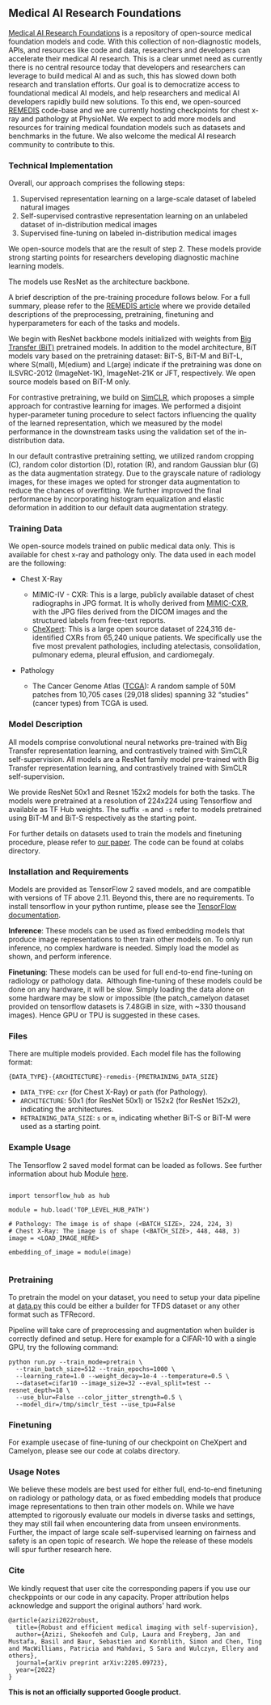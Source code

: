 
## Medical AI Research Foundations

[Medical AI Research Foundations](https://doi.org/10.13026/psq3-vj24) is a repository of open-source medical foundation models and code. With this collection of non-diagnostic models, APIs, and resources like code and data, researchers and developers can accelerate their medical AI research. This is a clear unmet need as currently there is no central resource today that developers and researchers can leverage to build medical AI and as such, this has slowed down both research and translation efforts. Our goal is to democratize access to foundational medical AI models, and help researchers and medical AI developers rapidly build new solutions. To this end, we open-sourced [REMEDIS](https://arxiv.org/pdf/2205.09723.pdf) code-base and we are currently hosting checkpoints for chest x-ray and pathology at PhysioNet. We expect to add more models and resources for training medical foundation models such as datasets and benchmarks in the future. We also welcome the medical AI research community to contribute to this.



###   **Technical Implementation**

Overall, our approach comprises the following steps:

1. Supervised representation learning on a large-scale dataset of labeled natural images
2. Self-supervised contrastive representation learning on an unlabeled dataset of in-distribution medical images
3. Supervised fine-tuning on labeled in-distribution medical images

We open-source models that are the result of step 2. These models provide strong starting points for researchers developing diagnostic machine learning models.

The models use ResNet as the architecture backbone.

A brief description of the pre-training procedure follows below. For a full summary, please refer to the [REMEDIS article](https://arxiv.org/pdf/2205.09723.pdf) where we provide detailed descriptions of the preprocessing, pretraining, finetuning and hyperparameters for each of the tasks and models.

We begin with ResNet backbone models initialized with weights from [Big Transfer (BiT)](https://github.com/google-research/big_transfer) pretrained models. In addition to the model architecture, BiT models vary based on the pretraining dataset: BiT-S, BiT-M and BiT-L, where S(mall), M(edium) and L(arge) indicate if the pretraining was done on ILSVRC-2012 (ImageNet-1K), ImageNet-21K or JFT, respectively. We open source models based on BiT-M only.

For contrastive pretraining, we build on [SimCLR](https://github.com/google-research/simclr), which proposes a simple approach for contrastive learning for images. We performed a disjoint hyper-parameter tuning procedure to select factors influencing the quality of the learned representation, which we measured by the model performance in the downstream tasks using the validation set of the in-distribution data.

In our default contrastive pretraining setting, we utilized random cropping (C), random color distortion (D), rotation (R), and random Gaussian blur (G) as the data augmentation strategy. Due to the grayscale nature of radiology images, for these images we opted for stronger data augmentation to reduce the chances of overfitting. We further improved the final performance by incorporating histogram equalization and elastic deformation  in addition to our default data augmentation strategy.

### **Training Data**
We open-source models trained on public medical data only. This is available for chest x-ray and pathology only. The data used in each model are the following:

- Chest X-Ray
  - MIMIC-IV - CXR: This is a large, publicly available dataset of chest radiographs in JPG format. It is wholly derived from [MIMIC-CXR](https://physionet.org/content/mimic-cxr-jpg/2.0.0/), with the JPG files derived from the DICOM images and the structured labels from free-text reports.
  - [CheXpert](https://stanfordmlgroup.github.io/competitions/chexpert/): This is a large open source dataset of 224,316 de-identified CXRs from 65,240 unique patients. We specifically use the five most prevalent pathologies, including atelectasis, consolidation, pulmonary edema, pleural effusion, and cardiomegaly.

- Pathology
  - The Cancer Genome Atlas ([TCGA](https://www.cancer.gov/ccg/research/genome-sequencing/tcga)): A random sample of 50M patches from 10,705 cases (29,018 slides) spanning 32 “studies” (cancer types) from TCGA is used.


### **Model Description**

All models comprise convolutional neural networks pre-trained with Big Transfer representation learning, and contrastively trained with SimCLR self-supervision. All models are a ResNet family model pre-trained with Big Transfer representation learning, and contrastively trained with SimCLR self-supervision.

We provide  ResNet 50x1 and Resnet 152x2 models for both the tasks. The models were pretrained at a resolution of 224x224 using Tensorflow and available as TF Hub weights. The suffix `-m` and `-s` refer to models pretrained using BiT-M and BiT-S respectively as the starting point.

For further details on datasets used to train the models and finetuning procedure, please refer to  [our paper](https://arxiv.org/pdf/2205.09723.pdf). The code can be found at colabs directory.


### **Installation and Requirements**

Models are provided as TensorFlow 2 saved models, and are compatible with versions of TF above 2.11. Beyond this, there are no requirements. To install tensorflow in your python runtime, please see the [TensorFlow documentation](https://www.tensorflow.org/install).


**Inference**: These models can be used as fixed embedding models that produce image representations to then train other models on. To only run inference, no complex hardware is needed. Simply load the model as shown, and perform inference.

**Finetuning**: These models can be used for full end-to-end fine-tuning on radiology or pathology data.  Although fine-tuning of these models could be done on any hardware, it will be slow. Simply loading the data alone on some hardware may be slow or impossible (the patch_camelyon dataset provided on tensorflow datasets is 7.48GiB in size, with ~330 thousand images). Hence GPU or TPU is suggested in these cases.


### **Files**
There are multiple models provided. Each model file has the following format:

`{DATA_TYPE}-{ARCHITECTURE}-remedis-{PRETRAINING_DATA_SIZE}`

  - `DATA_TYPE`:  `cxr` (for Chest X-Ray) or `path` (for Pathology).
  - `ARCHITECTURE`: 50x1 (for ResNet 50x1) or 152x2 (for ResNet 152x2), indicating the architectures.
  - `RETRAINING_DATA_SIZE`: `s` or `m`, indicating whether BiT-S or BiT-M were used as a starting point.

###  **Example Usage**
The Tensorflow 2 saved model format can be loaded as follows. See further information about hub Module [here](https://www.tensorflow.org/hub/api_docs/python/hub/Module).

```
​
import tensorflow_hub as hub

module = hub.load('TOP_LEVEL_HUB_PATH')

# Pathology: The image is of shape (<BATCH_SIZE>, 224, 224, 3)
# Chest X-Ray: The image is of shape (<BATCH_SIZE>, 448, 448, 3)
image = <LOAD_IMAGE_HERE>

embedding_of_image = module(image)
​
```


###  **Pretraining**

To pretrain the model on your dataset, you need to setup your data pipeline at [data.py](https://github.com/google-research/medical-ai-research-foundations/blob/main/data.py) this could be either a builder for TFDS dataset or any other format such as TFRecord.

Pipeline will take care of preprocessing and augmentation when builder is correctly defined and setup.  Here for example for a CIFAR-10 with a single GPU, try the following command:

```
python run.py --train_mode=pretrain \
  --train_batch_size=512 --train_epochs=1000 \
  --learning_rate=1.0 --weight_decay=1e-4 --temperature=0.5 \
  --dataset=cifar10 --image_size=32 --eval_split=test --resnet_depth=18 \
  --use_blur=False --color_jitter_strength=0.5 \
  --model_dir=/tmp/simclr_test --use_tpu=False

```

### **Finetuning**

 For example usecase of fine-tuning of our checkpoint on CheXpert and Camelyon, please see our code at colabs directory.


### **Usage Notes**

We believe these models are best used for either full, end-to-end finetuning on radiology or pathology data, or as fixed embedding models that produce image representations to then train other models on. While we have attempted to rigorously evaluate our models in diverse tasks and settings, they may still fail when encountering data from unseen environments. Further, the impact of large scale self-supervised learning on fairness and safety is an open topic of research. We hope the release of these models will spur further research here.


### **Cite**

We kindly request that user cite the corresponding papers if you use our checkppoints or our code in any capacity. Proper attribution helps acknowledge and support the original authors' hard work.


```
@article{azizi2022robust,
  title={Robust and efficient medical imaging with self-supervision},
  author={Azizi, Shekoofeh and Culp, Laura and Freyberg, Jan and Mustafa, Basil and Baur, Sebastien and Kornblith, Simon and Chen, Ting and MacWilliams, Patricia and Mahdavi, S Sara and Wulczyn, Ellery and others},
  journal={arXiv preprint arXiv:2205.09723},
  year={2022}
}
```


**This is not an officially supported Google product.**
